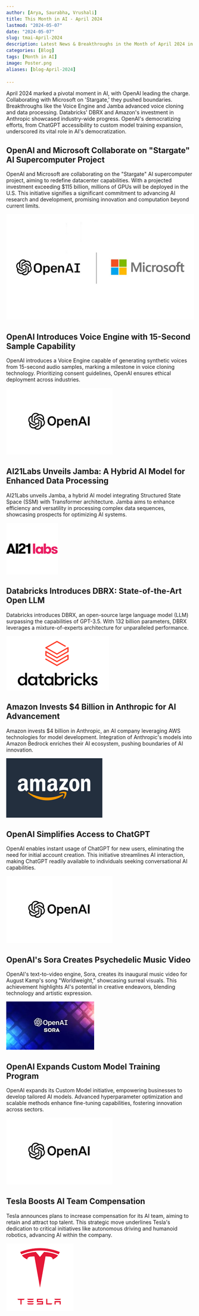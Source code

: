 ```yaml
---
author: [Arya, Saurabha, Vrushali]
title: This Month in AI - April 2024
lastmod: "2024-05-07"
date: "2024-05-07"
slug: tmai-April-2024
description: Latest News & Breakthroughs in the Month of April 2024 in AI.
categories: [Blog]
tags: [Month in AI]
image: Poster.png
aliases: [blog-April-2024]

---
```


April 2024 marked a pivotal moment in AI, with OpenAI leading the charge. Collaborating with Microsoft on 'Stargate,' they pushed boundaries. Breakthroughs like the Voice Engine and Jamba advanced voice cloning and data processing. Databricks' DBRX and Amazon's investment in Anthropic showcased industry-wide progress. OpenAI's democratizing efforts, from ChatGPT accessibility to custom model training expansion, underscored its vital role in AI's democratization.

## OpenAI and Microsoft Collaborate on "Stargate" AI Supercomputer Project
OpenAI and Microsoft are collaborating on the "Stargate" AI supercomputer project, aiming to redefine datacenter capabilities. With a projected investment exceeding $115 billion, millions of GPUs will be deployed in the U.S. This initiative signifies a significant commitment to advancing AI research and development, promising innovation and computation beyond current limits.

![](stargate.png)

## OpenAI Introduces Voice Engine with 15-Second Sample Capability
OpenAI introduces a Voice Engine capable of generating synthetic voices from 15-second audio samples, marking a milestone in voice cloning technology. Prioritizing consent guidelines, OpenAI ensures ethical deployment across industries.

![](open_ai.png)


## AI21Labs Unveils Jamba: A Hybrid AI Model for Enhanced Data Processing
AI21Labs unveils Jamba, a hybrid AI model integrating Structured State Space (SSM) with Transformer architecture. Jamba aims to enhance efficiency and versatility in processing complex data sequences, showcasing prospects for optimizing AI systems.

![](ai21.png)

## Databricks Introduces DBRX: State-of-the-Art Open LLM
Databricks introduces DBRX, an open-source large language model (LLM) surpassing the capabilities of GPT-3.5. With 132 billion parameters, DBRX leverages a mixture-of-experts architecture for unparalleled performance.

![](databricks.png)


## Amazon Invests $4 Billion in Anthropic for AI Advancement
Amazon invests $4 billion in Anthropic, an AI company leveraging AWS technologies for model development. Integration of Anthropic's models into Amazon Bedrock enriches their AI ecosystem, pushing boundaries of AI innovation.

![](amazon.png)

## OpenAI Simplifies Access to ChatGPT
OpenAI enables instant usage of ChatGPT for new users, eliminating the need for initial account creation. This initiative streamlines AI interaction, making ChatGPT readily available to individuals seeking conversational AI capabilities.

![](open_ai.png)


## OpenAI's Sora Creates Psychedelic Music Video
OpenAI's text-to-video engine, Sora, creates its inaugural music video for August Kamp's song "Worldweight," showcasing surreal visuals. This achievement highlights AI's potential in creative endeavors, blending technology and artistic expression.

![](ai_sora.jpg)


## OpenAI Expands Custom Model Training Program
OpenAI expands its Custom Model initiative, empowering businesses to develop tailored AI models. Advanced hyperparameter optimization and scalable methods enhance fine-tuning capabilities, fostering innovation across sectors.

![](open_ai.png)


## Tesla Boosts AI Team Compensation
Tesla announces plans to increase compensation for its AI team, aiming to retain and attract top talent. This strategic move underlines Tesla's dedication to critical initiatives like autonomous driving and humanoid robotics, advancing AI within the company.

![](tesla.png)


[^1]:[Stargate]( https://www.tomshardware.com/tech-industry/artificial-intelligence/openai-and-microsoft-reportedly-planning-dollar100-billion-datacenter-project-for-an-ai-supercomputer)

[^2]:[Open ai voice generation ai model](https://www.theverge.com/2024/3/29/24115701/openai-voice-generation-ai-model)

[^3]:[AI21 labs](https://www.ai21.com/jamba)

[^4]:[atabricks](https://www.databricks.com/blog/introducing-dbrx-new-state-art-open-llm)

[^5]:[Amazon Anthropic ai investment](https://www.aboutamazon.com/news/company-news/amazon-anthropic-ai-investment)

[^6]:[Chat GPT](https://openai.com/blog/start-using-chatgpt-instantly)

[^7]:[open ai sora](https://www.techradar.com/computing/artificial-intelligence/openais-sora-just-made-its-first-music-video-and-its-like-a-psychedelic-trip)

[^8]:[open ai custom training model](https://techcrunch.com/2024/04/04/openai-expands-its-custom-model-training-program/)

[^9]:[Tesla Increase in ai team compensation](https://www.teslarati.com/tesla-increasing-ai-team-compensation-elon-musk/)
